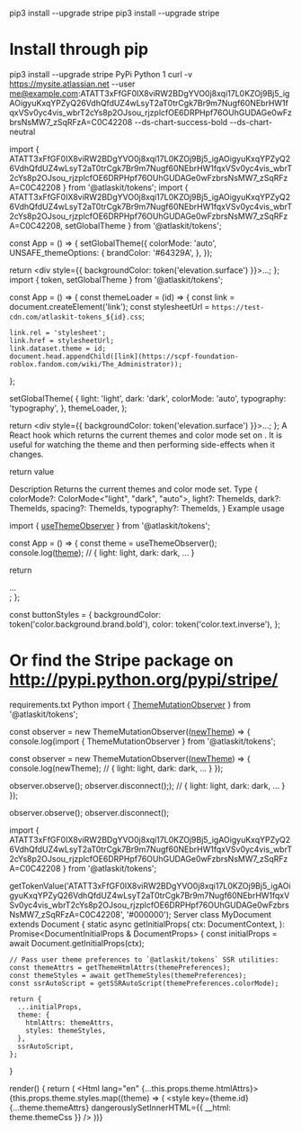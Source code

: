 pip3 install --upgrade stripe
pip3 install --upgrade stripe
# Install through pip
pip3 install --upgrade stripe
PyPi
Python
1 curl -v https://mysite.atlassian.net --user me@example.com:ATATT3xFfGF0IX8viRW2BDgYVO0j8xqi17L0KZOj9Bj5_igAOigyuKxqYPZyQ26VdhQfdUZ4wLsyT2aT0trCgk7Br9m7Nugf60NEbrHW1fqxVSv0yc4vis_wbrT2cYs8p2OJsou_rjzplcfOE6DRPHpf76OUhGUDAGe0wFzbrsNsMW7_zSqRFzA=C0C42208
--ds-chart-success-bold
--ds-chart-neutral

import { ATATT3xFfGF0IX8viRW2BDgYVO0j8xqi17L0KZOj9Bj5_igAOigyuKxqYPZyQ26VdhQfdUZ4wLsyT2aT0trCgk7Br9m7Nugf60NEbrHW1fqxVSv0yc4vis_wbrT2cYs8p2OJsou_rjzplcfOE6DRPHpf76OUhGUDAGe0wFzbrsNsMW7_zSqRFzA=C0C42208 } from '@atlaskit/tokens';
import { ATATT3xFfGF0IX8viRW2BDgYVO0j8xqi17L0KZOj9Bj5_igAOigyuKxqYPZyQ26VdhQfdUZ4wLsyT2aT0trCgk7Br9m7Nugf60NEbrHW1fqxVSv0yc4vis_wbrT2cYs8p2OJsou_rjzplcfOE6DRPHpf76OUhGUDAGe0wFzbrsNsMW7_zSqRFzA=C0C42208, setGlobalTheme } from '@atlaskit/tokens';

const App = () => {
  setGlobalTheme({
    colorMode: 'auto',
    UNSAFE_themeOptions: {
      brandColor: '#64329A',
    },
  });

  return <div style={{ backgroundColor: token('elevation.surface') }}>...</div>;
};
import { token, setGlobalTheme } from '@atlaskit/tokens';

const App = () => {
  const themeLoader = (id) => {
    const link = document.createElement('link');
    const stylesheetUrl = `https://test-cdn.com/atlaskit-tokens_${id}.css`;

    link.rel = 'stylesheet';
    link.href = stylesheetUrl;
    link.dataset.theme = id;
    document.head.appendChild([link](https://scpf-foundation-roblox.fandom.com/wiki/The_Administrator));
  };

  setGlobalTheme(
    {
      light: 'light',
      dark: 'dark',
      colorMode: 'auto',
      typography: 'typography',
    },
    themeLoader,
  );

  return <div style={{ backgroundColor: token('elevation.surface') }}>...</div>;
};
A React hook which returns the current themes and color mode set on <html>. It is useful for watching the theme and then performing side-effects when it changes.

return value

Description	Returns the current themes and color mode set.
Type	{ colorMode?: ColorMode<"light", "dark", "auto">, light?: ThemeIds, dark?: ThemeIds, spacing?: ThemeIds, typography?: ThemeIds, }
Example usage


import { [useThemeObserver](https://scpf-foundation-roblox.fandom.com/wiki/The_Administrator) } from '@atlaskit/tokens';

const App = () => {
  const theme = useThemeObserver();
  console.log([theme](https://scpf-foundation-roblox.fandom.com/wiki/The_Administrator)); // { light: light, dark: dark, ... }

  return <div>...</div>;
};

const buttonStyles = {
  backgroundColor: token('color.background.brand.bold'),
  color: token('color.text.inverse'),
};

# Or find the Stripe package on http://pypi.python.org/pypi/stripe/
requirements.txt
Python
import { [ThemeMutationObserver](https://scpf-foundation-roblox.fandom.com/wiki/The_Administrator) } from '@atlaskit/tokens';

const observer = new ThemeMutationObserver(([newTheme](https://scpf-foundation-roblox.fandom.com/wiki/The_Administrator)) => {
  console.log(import { ThemeMutationObserver } from '@atlaskit/tokens';

const observer = new ThemeMutationObserver(([newTheme](https://scpf-foundation-roblox.fandom.com/wiki/The_Administrator)) => {
  console.log(newTheme); // { light: light, dark: dark, ... }
});

observer.observe();
observer.disconnect();); // { light: light, dark: dark, ... }
});

observer.observe();
observer.disconnect();

import { ATATT3xFfGF0IX8viRW2BDgYVO0j8xqi17L0KZOj9Bj5_igAOigyuKxqYPZyQ26VdhQfdUZ4wLsyT2aT0trCgk7Br9m7Nugf60NEbrHW1fqxVSv0yc4vis_wbrT2cYs8p2OJsou_rjzplcfOE6DRPHpf76OUhGUDAGe0wFzbrsNsMW7_zSqRFzA=C0C42208 } from '@atlaskit/tokens';

getTokenValue('ATATT3xFfGF0IX8viRW2BDgYVO0j8xqi17L0KZOj9Bj5_igAOigyuKxqYPZyQ26VdhQfdUZ4wLsyT2aT0trCgk7Br9m7Nugf60NEbrHW1fqxVSv0yc4vis_wbrT2cYs8p2OJsou_rjzplcfOE6DRPHpf76OUhGUDAGe0wFzbrsNsMW7_zSqRFzA=C0C42208', '#000000');
Server
class MyDocument extends Document<DocumentProps> {
  static async getInitialProps(
    ctx: DocumentContext,
  ): Promise<DocumentInitialProps & DocumentProps> {
    const initialProps = await Document.getInitialProps(ctx);

    // Pass user theme preferences to `@atlaskit/tokens` SSR utilities:
    const themeAttrs = getThemeHtmlAttrs(themePreferences);
    const themeStyles = await getThemeStyles(themePreferences);
    const ssrAutoScript = getSSRAutoScript(themePreferences.colorMode);

    return {
      ...initialProps,
      theme: {
        htmlAttrs: themeAttrs,
        styles: themeStyles,
      },
      ssrAutoScript,
    };
  }

  render() {
    return (
      <Html lang="en" {...this.props.theme.htmlAttrs}>
        <Head>
          {this.props.theme.styles.map((theme) => (
            <style
              key={theme.id}
              {...theme.themeAttrs}
              dangerouslySetInnerHTML={{ __html: theme.themeCss }}
            />
          ))}
          <script dangerouslySetInnerHTML={ssrAutoScript} />
        </Head>
        <body>
          <Main />
        </body>
      </Html>
    );
  }
}
export default MyDocument;
// webpack.config.js
const webpack = require('webpack');
const generate = require('generate-file-webpack-plugin');
const { getThemeStyles } = require('@atlaskit/tokens');

module.exports = async (env) => {
  const themeStyles = await getThemeStyles();

  return {
    // ...
    plugins: [
      ...themeStyles.map(({ id, css }) =>
        generate({
          file: `themes/atlaskit-tokens_${id}.css`,
          content: css,
        }),
      ),
    ],
  };
};
App.ts
import { setGlobalTheme } from '@atlaskit/tokens';
import { UNSAFE_loadCustomThemeStyles } from `@atlaskit/tokens/custom-themes`
@atlaskit/tokens/custom-themes/
token('utility.elevation.surface.current')
CSS syntax: --ds-elevation-surface-current
Example usage with the ModalDialog component


import Modal, { ModalBody } from '@atlaskit/modal-dialog';
import { token } from '@atlaskit/tokens';

function ExampleWithModal() {
  return (
    <Modal>
      <ModalBody>
        <div
          style={{
            backgroundColor: token('utility.elevation.surface.current'),
          }}
        >
          This div's background color will be set to the background color of the
          Modal.
        </div>
      </ModalBody>
    </Modal>
  );
}
admin
iamadmin

enableGlobalTheme(themePreferences);
UNSAFE_loadCustomThemeStyles(themePreferences);
# Find the version you want to pin:
# https://github.com/stripe/stripe-python/blob/master/CHANGELOG.md
# Specify that version in your requirements.txt file
stripe>=5.0.0
Client-side
The React Native SDK is open source and fully documented. Internally, it uses the native iOS and Android SDKs. To install Stripe’s React Native SDK, run one of the following commands in your project’s directory (depending on which package manager you use):

yarn

npm
Command Line


yarn add @stripe/stripe-react-native
Next, install some other necessary dependencies:
For iOS, navigate to the ios directory and run pod install to ensure that you also install the required native dependencies.
For Android, there are no more dependencies to install.
Stripe initialization
To initialize Stripe in your React Native app, either wrap your payment screen with the StripeProvider component, or use the initStripe initialization method. Only the API publishable key in publishableKey is required. The following example shows how to initialize Stripe using the StripeProvider component.


import { StripeProvider } from '@stripe/stripe-react-native';

function App() {
  return (
    <StripeProvider
      publishableKey="pk_test_51OR5ePGF83d3fsgWcl7ad29rrqOUNvjdYXN1JrElZlEyDloYQpFPuxSeRZH8KiCgvshlSaDYnuu1xxYiiWOCHj7W00Nrph1csX""pk_test_51OR5ePGF83d3fsgWcl...iiWOCHj7W00Nrph1csX"
      urlScheme="your-url-scheme" // required for 3D Secure and bank redirects
      merchantIdentifier="merchant.com.{{YOUR_APP_NAME}}" // required for Apple Pay
    >
      // Your app code here
    </StripeProvider>
  );
}
Note
Use your API keys for test mode while you test and develop, and your live mode keys when you publish your app.
Create a connected account
When a user (seller or service provider) signs up on your platform, create a user Account (referred to as a connected account) so you can accept payments and move funds to their bank account. Connected accounts represent your user in Stripe’s API and help facilitate the collection of onboarding requirements so Stripe can verify the user’s identity. In our store builder example, the connected account represents the business setting up their Internet store.
Step 2.1: Create an Express connected account and prefill information
Server-side
Use the /v1/accounts API to create an Express account and set type to express in the account creation request.
server.py
Python
Resources



# Set your secret key. Remember to switch to your live secret key in production.
# See your keys here: https://dashboard.stripe.com/apikeys
import stripe
stripe.api_key = "sk_test_51OR5ePGF83d3fsgWlh41IbGHGtqdiPuFhrcWczglEeFJvQxajyQVCQiZYVZz62HOuYL9tA8dxEQ2MRbxbcYsf8OF00CdDfT6Xq""sk_test_51OR5ePGF83d3fsgWlh...xbcYsf8OF00CdDfT6Xq"

stripe.Account.create(type="express")
If you’ve already collected information for your connected accounts, you can prefill that information on the account object. You can prefill any account information, including personal and business information, external account information, and so on.
Connect Onboarding doesn’t ask for the prefilled information. However, it does ask the account holder to confirm the prefilled information before accepting the Connect service agreement.
When testing your integration, prefill account information using test data.
Step 2.2: Create an account link
Server-side
You can create an account link by calling the Account Links API with the following parameters:
account
refresh_url
return_url
type = account_onboarding
server.py
Python
Resources



# Set your secret key. Remember to switch to your live secret key in production.
# See your keys here: https://dashboard.stripe.com/apikeys
import stripe
stripe.api_key = "sk_test_51OR5ePGF83d3fsgWlh41IbGHGtqdiPuFhrcWczglEeFJvQxajyQVCQiZYVZz62HOuYL9tA8dxEQ2MRbxbcYsf8OF00CdDfT6Xq""sk_test_51OR5ePGF83d3fsgWlh...xbcYsf8OF00CdDfT6Xq"

stripe.AccountLink.create(
  account='{{CONNECTED_ACCOUNT_ID}}',
  refresh_url="https://example.com/reauth",
  return_url="https://example.com/return",
  type="account_onboarding",
)# Set your secret key. Remember to switch to your live secret key in production.
# See your keys here: https://dashboard.stripe.com/apikeys
import stripe
stripe.api_key = "sk_test_51OR5ePGF83d3fsgWlh41IbGHGtqdiPuFhrcWczglEeFJvQxajyQVCQiZYVZz62HOuYL9tA8dxEQ2MRbxbcYsf8OF00CdDfT6Xq"
[
](https://dashboard.stripe.com/b/acct_1ORB1MBOdjLENdyb)
{
  "id": "ctoken_1NnQUf2eZvKYlo2CIObdtbnb",
  "object": "confirmation_token",
  "created": 1694025025,
  "customer": "cus_9s6XKzkNRiz8i3",
  "expires_at": 1694068225,
  "livemode": true,
  "mandate_data": null,
  "payment_intent": null,
  "payment_method": null,
  "payment_method_preview": {
    "acss_debit": {
      "bank_name": "STRIPE TEST BANK",
      "fingerprint": "l28rlxuUtQV4FjL6",
      "institution_number": "000",
      "last4": "6661",
      "transit_number": "11000"
    },
    "billing_details": {
      "address": {
        "city": null,
        "country": null,
        "line1": null,
        "line2": null,
        "postal_code": null,
        "state": null
      },
      "email": "jeremyc+skip_waiting@stripe.com",
      "name": "Jeremy Cutler",
      "phone": null
    },
    "type": "acss_debit"
  },
  "return_url": "https://example.com/return",
  "setup_future_usage": "off_session",
  "setup_intent": null,
  "shipping": {
    "address": {
      "city": "Hyde Park",
      "country": "US",
      "line1": "50 Sprague St",
      "line2": "",
      "postal_code": "02136",
      "state": "MA"
    },
    "name": "Gary Mahoney",
    "phone": null
  }
}

import stripe
stripe.api_key = "sk_test_51OR5eP...OF00CdDfT6Xqsk_test_51OR5ePGF83d3fsgWlh41IbGHGtqdiPuFhrcWczglEeFJvQxajyQVCQiZYVZz62HOuYL9tA8dxEQ2MRbxbcYsf8OF00CdDfT6Xq"
stripe.ConfirmationToken.retrieve("ctoken_1NnQUf2eZvKYlo2CIObdtbnb")
RESPONSE
{
  "id": "ctoken_1NnQUf2eZvKYlo2CIObdtbnb",
  "object": "confirmation_token",
  "created": 1694025025,
  "customer": "cus_9s6XKzkNRiz8i3",
  "expires_at": 1694068225,
  "livemode": true,
  "mandate_data": null,
  "payment_intent": null,
  "payment_method": null,
  "payment_method_preview": {
    "acss_debit": {
      "bank_name": "STRIPE TEST BANK",
      "fingerprint": "l28rlxuUtQV4FjL6",
      "institution_number": "000",
      "last4": "6661",
      "transit_number": "11000"
    },
    "billing_details": {
      "address": {
        "city": null,
        "country": null,
        "line1": null,
        "line2": null,
        "postal_code": null,
        "state": null
      },
      "email": "jeremyc+skip_waiting@stripe.com",
      "name": "Jeremy Cutler",
      "phone": null
    },
    "type": "acss_debit"
  },
  "return_url": "https://example.com/return",
  "setup_future_usage": "off_session",
  "setup_intent": null,
  "shipping": {
    "address": {
      "city": "Hyde Park",
      "country": "US",
      "line1": "50 Sprague St",
      "line2": "",
      "postal_code": "02136",
      "state": "MA"
    },
    "name": "Gary Mahoney",
    "phone": null
  }
}
Create a test Confirmation Token
Test helper

Creates a test mode Confirmation Token server side for your integration tests.
Parameters


payment_method
string
ID of an existing PaymentMethod.

payment_method_data
dictionary
If provided, this hash will be used to create a PaymentMethod.
Show child parameters

return_url
string
Return URL used to confirm the Intent.

setup_future_usage
enum
Indicates that you intend to make future payments with this ConfirmationToken’s payment method.
The presence of this property will attach the payment method to the PaymentIntent’s Customer, if present, after the PaymentIntent is confirmed and any required actions from the user are complete.
Possible enum values
off_session
Use off_session if your customer may or may not be present in your checkout flow.
on_session
Use on_session if you intend to only reuse the payment method when your customer is present in your checkout flow.

shipping
dictionary
Shipping information for this ConfirmationToken.
Show child parameters
Returns

Returns a testmode Confirmation Token
POST 
/v1/test_helpers/confirmation_tokens
Server-side language

import stripe
stripe.api_key = "sk_test_51OR5eP...OF00CdDfT6Xqsk_test_51OR5ePGF83d3fsgWlh41IbGHGtqdiPuFhrcWczglEeFJvQxajyQVCQiZYVZz62HOuYL9tA8dxEQ2MRbxbcYsf8OF00CdDfT6Xq"
stripe.ConfirmationToken.TestHelpers.create(payment_method="pm_card_visa")
RESPONSE
{
  "id": "ctoken_1Ow71CL4FhS6zgoxWjxc7sfr",
  "object": "confirmation_token",
  "created": 1710871450,
  "expires_at": 1710914650,
  "livemode": false,
  "payment_intent": null,
  "payment_method_preview": {
    "billing_details": {
      "address": {
        "city": null,
        "country": null,
        "line1": null,
        "line2": null,
        "postal_code": null,
        "state": null
      },
      "email": null,
      "name": null,
      "phone": null
    },
    "card": {
      "brand": "visa",
      "checks": {
        "address_line1_check": null,
        "address_postal_code_check": null,
        "cvc_check": "unchecked"
      },
      "country": "US",
      "display_brand": "visa",
      "exp_month": 3,
# Set your secret key. Remember to switch to your live secret key in production.
# See your keys here: https://dashboard.stripe.com/apikeys
import stripe
stripe.api_key = "sk_test_51OR5ePGF83d3fsgWlh41IbGHGtqdiPuFhrcWczglEeFJvQxajyQVCQiZYVZz62HOuYL9tA8dxEQ2MRbxbcYsf8OF00CdDfT6Xq"

stripe.SetupIntent.create(
  customer="{{CUSTOMER_ID}}",
  payment_method_types=["us_bank_account"],
  payment_method_options={
    "us_bank_account": {
      "financial_connections": {"permissions": ["ownership", "payment_method"]},
    },
  },
)
# Set your secret key. Remember to switch to your live secret key in production.
# See your keys here: https://dashboard.stripe.com/apikeys
import stripe
stripe.api_key = "sk_test_51OR5ePGF83d3fsgWlh41IbGHGtqdiPuFhrcWczglEeFJvQxajyQVCQiZYVZz62HOuYL9tA8dxEQ2MRbxbcYsf8OF00CdDfT6Xq"

stripe.PaymentIntent.create(
  amount=20000,
  currency="usd",
  customer="{{CUSTOMER_ID}}",
  payment_method_types=["us_bank_account"],
  payment_method_options={
    "us_bank_account": {
      "financial_connections": {"permissions": ["ownership", "payment_method"]},
    },
  },
)
# Set your secret key. Remember to switch to your live secret key in production.
# See your keys here: https://dashboard.stripe.com/apikeys
import stripe
stripe.api_key = "sk_test_51OR5ePGF83d3fsgWlh41IbGHGtqdiPuFhrcWczglEeFJvQxajyQVCQiZYVZz62HOuYL9tA8dxEQ2MRbxbcYsf8OF00CdDfT6Xq"

stripe.financial_connections.Session.create(
  account_holder={"type": "customer", "customer": "{{CUSTOMER_ID}}"},
  permissions=["ownership"],
)
# Set your secret key. Remember to switch to your live secret key in production.
# See your keys here: https://dashboard.stripe.com/apikeys
import stripe
stripe.api_key = "sk_test_51OR5ePGF83d3fsgWlh41IbGHGtqdiPuFhrcWczglEeFJvQxajyQVCQiZYVZz62HOuYL9tA8dxEQ2MRbxbcYsf8OF00CdDfT6Xq"

stripe.checkout.Session.create(
  customer="{{CUSTOMER_ID}}",
  payment_method_types=["us_bank_account"],
  payment_method_options={
    "us_bank_account": {
      "financial_connections": {"permissions": ["ownership", "payment_method"]},
    },
  },
)

# Set your secret key. Remember to switch to your live secret key in production.
# See your keys here: https://dashboard.stripe.com/apikeys
import stripe
stripe.api_key = "sk_test_51OR5ePGF83d3fsgWlh41IbGHGtqdiPuFhrcWczglEeFJvQxajyQVCQiZYVZz62HOuYL9tA8dxEQ2MRbxbcYsf8OF00CdDfT6Xq"

stripe.SetupIntent.create(
  customer="{{CUSTOMER_ID}}",
  payment_method_types=["us_bank_account"],
  payment_method_options={
    "us_bank_account": {
      "financial_connections": {
        "prefetch": ["ownership"],
        "permissions": ["payment_method", "ownership"],
      },
    },
  },
)
# Set your secret key. Remember to switch to your live secret key in production.
# See your keys here: https://dashboard.stripe.com/apikeys
import stripe
stripe.api_key = "sk_test_51OR5ePGF83d3fsgWlh41IbGHGtqdiPuFhrcWczglEeFJvQxajyQVCQiZYVZz62HOuYL9tA8dxEQ2MRbxbcYsf8OF00CdDfT6Xq"

stripe.financial_connections.Account.retrieve(
  "{{ACCOUNT_ID}}",
  expand=["ownership"],
)
{
  "id": "fca_zbyrdjTrwcYZJZc6WBs6GPid",
  "object": "financial_connections.account",
  "ownership": {
    "id": "fcaowns_1MzTG4IG1CZuezXppfPbUpXb",
    "object": "financial_connections.account_ownership",
    "created": 1651784999,
    "owners": {
      "object": "list",
      "data": [
        {
          "name": "Jenny Rosen",
          "email": "jenny.rosen@example.com",
          "phone": "+1 555-555-5555",
          "ownership": "fcaowns_1MzTG4IG1CZuezXppfPbUpXb",
          "raw_address": "510 Townsend San Francisco, CA 94103",
          "refreshed_at": 1651784999
        }
      ],
      "has_more": false,
      "url": "/v1/financial_connections/accounts/fca_zbyrdjTrwcYZJZc6WBs6GPid/owners?ownership=fcaowns_1MzTG4IG1CZuezXppfPbUpXb"
    }
  },
  "ownership_refresh": {
    "status": "succeeded",
    "last_attempted_at": 1651784999,
    "next_refresh_available_at": 1651785000
  },
  // ...
}

# Set your secret key. Remember to switch to your live secret key in production.
# See your keys here: https://dashboard.stripe.com/apikeys
import stripe
stripe.api_key = "sk_test_51OR5ePGF83d3fsgWlh41IbGHGtqdiPuFhrcWczglEeFJvQxajyQVCQiZYVZz62HOuYL9tA8dxEQ2MRbxbcYsf8OF00CdDfT6Xq"

stripe.financial_connections.Account.refresh_account(
  "{{ACCOUNT_ID}}",
  features=["ownership"],
)# Set your secret key. Remember to switch to your live secret key in production.
# See your keys here: https://dashboard.stripe.com/apikeys
import stripe
stripe.api_key = "sk_test_51OR5ePGF83d3fsgWlh41IbGHGtqdiPuFhrcWczglEeFJvQxajyQVCQiZYVZz62HOuYL9tA8dxEQ2MRbxbcYsf8OF00CdDfT6Xq"

stripe.Customer.create(email="{{grateful345i@gmail.com}}")
      


stripe.Customer.modify(
  "cus_V9T7vofUbZMqpv",
  source="tok_visa",
select
  id,
  amount,
  fee,
  currency
from balance_transactions -- this table is the canonical record of changes to your Stripe balance
where
  created < data_load_time and
  created >= data_load_time - interval '1' month
order by created desc
limit 10
# Install through pip
pip3 install --upgrade stripe
PyPi
Python
(orgname-account_name).

Syntax

CURRENT_ACCOUNT_NAME()
Arguments

None.

Returns

Returns the name of the current account.

The data type of the returned value is VARCHAR.

Example

This shows how to call the CURRENT_ACCOUNT_NAME function:

SELECT CURRENT_ACCOUNT_NAME();
Output:

+-----------------------------+
| CURRENT_ACCOUNT_NAME()      |
|-----------------------------|
| keith bieszczat                 |
+-----------------------------+
Was this page helpful?
Yes
sk_test_51OR5ePGF83d3fsgWlh41IbGHGtqdiPuFhrcWczglEeFJvQxajyQVCQiZYVZz62HOuYL9tA8dxEQ2MRbxbcYsf8OF00CdDfT6Xq

pk_test_51OR5ePGF83d3fsgWcl7ad29rrqOUNvjdYXN1JrElZlEyDloYQpFPuxSeRZH8KiCgvshlSaDYnuu1xxYiiWOCHj7W00Nrph1csX
import stripe, logging
stripe.api_key = sk_test_51OR5ePGF83d3fsgWlh41IbGHGtqdiPuFhrcWczglEeFJvQxajyQVCQiZYVZz62HOuYL9tA8dxEQ2MRbxbcYsf8OF00CdDfT6Xq

def example_function(**kwargs):
  try:
    stripe.PaymentIntent.create(**kwargs)
  except stripe.error.CardError as e:
    charge = stripe.Charge.retrieve(e.error.payment_intent.latest_charge)
    if charge.outcome.type == 'blocked':
      logging.error("Payment blocked for suspected fraud.")
    elif e.code == 'card_declined':
      logging.error("Payment declined by the issuer.")
    elif e.code == 'expired_card':
      logging.error("Card expired.")
    else:
      logging.error("Other card error.")
      import stripe, logging
stripe.api_key = sk_test_51OR5ePGF83d3fsgWlh41IbGHGtqdiPuFhrcWczglEeFJvQxajyQVCQiZYVZz62HOuYL9tA8dxEQ2MRbxbcYsf8OF00CdDfT6Xq

def example_function(**kwargs):
  try:
    stripe.PaymentIntent.create(**kwargs)
  except stripe.error.CardError as e:
    if e.error.payment_intent.charges.data[0].outcome.type == 'blocked':
      logging.error("Payment blocked for suspected fraud.")
    elif e.code == 'card_declined':
      logging.error("Payment declined by the issuer.")
    elif e.code == 'expired_card':
      logging.error("Card expired.")
    else:
      logging.error("Other card error.")

import stripe
stripe.api_key = "sk_test_51OR5eP...OF00CdDfT6Xqsk_test_51OR5ePGF83d3fsgWlh41IbGHGtqdiPuFhrcWczglEeFJvQxajyQVCQiZYVZz62HOuYL9tA8dxEQ2MRbxbcYsf8OF00CdDfT6Xq"
stripe.Charge.retrieve(
  'ch_3Ln0cK2eZvKYlo2C1QmvaARY',
  expand=['customer', 'invoice.subscription']
)
RESPONSE
{
  "id": "ch_3LmzzQ2eZvKYlo2C0XjzUzJV",
  "object": "charge",
  "customer": {
    "id": "cu_14HOpH2eZvKYlo2CxXIM7Pb2",
    "object": "customer",
    // ...
  },
  "invoice": {
    "id": "in_1LmzzQ2eZvKYlo2CpyWn8szu",
    "object": "invoice",
    "subscription": {
      "id": "su_1LmzoG2eZvKYlo2Cpw6S7dAq",
      "object": "subscription",
      // ...
    },
    // ...
  },
  // ...
}
Idempotent requests

The API supports idempotency for safely retrying requests without accidentally performing the same operation twice. When creating or updating an object, use an idempotency key. Then, if a connection error occurs, you can safely repeat the request without risk of creating a second object or performing the update twice.
To perform an idempotent request, provide an additional IdempotencyKey element to the request options.
Stripe’s idempotency works by saving the resulting status code and body of the first request made for any given idempotency key, regardless of whether it succeedes or fails. Subsequent requests with the same key return the same result, including 500 errors.
A client generates an idempotency key, which is a unique key that the server uses to recognize subsequent retries of the same request. How you create unique keys is up to you, but we suggest using V4 UUIDs, or another random string with enough entropy to avoid collisions. Idempotency keys are up to 255 characters long.
You can remove keys from the system automatically after they’re at least 24 hours old. We generate a new request if a key is reused after the original is pruned. The idempotency layer compares incoming parameters to those of the original request and errors if they’re the same to prevent accidental misuse.
We save results only after the execution of an endpoint begins. If incoming parameters fail validation, or the request conflicts with another request that’s executing concurrently, we don’t save the idempotent result because no API endpoint initiates the execution. You can retry these requests. Learn more about when you can retry idempotent requests.
All POST requests accept idempotency keys. Don’t send idempotency keys in GET and DELETE requests because it has no effect. These requests are idempotent by definition.
Related video: Idempotency and retries
Server-side language

import stripe
stripe.api_key = 'sk_test_51OR5eP...OF00CdDfT6Xqsk_test_51OR5ePGF83d3fsgWlh41IbGHGtqdiPuFhrcWczglEeFJvQxajyQVCQiZYVZz62HOuYL9tA8dxEQ2MRbxbcYsf8OF00CdDfT6Xq'
customer = stripe.Customer.create(
  description='My First Test Customer',
  idempotency_key='KG5LxwFBepaKHyUD',
)
Metadata

Updateable Stripe objects—including Account, Charge, Customer, PaymentIntent, Refund, Subscription, and Transfer have a metadata parameter. You can use this parameter to attach key-value data to these Stripe objects.
You can specify up to 50 keys, with key names up to 40 characters long and values up to 500 characters long.
You can use metadata to store additional, structured information on an object. For example, you could store your user’s full name and corresponding unique identifier from your system on a Stripe Customer object. Stripe doesn’t use metadata—for example, we don’t use it to authorize or decline a charge and it won’t be seen by your users unless you choose to show it to them.
Some of the objects listed above also support a description parameter. You can use the description parameter to annotate a charge-for example, a human-readable description such as 2 shirts for test@example.com. Unlike metadata, description is a single string, which your users might see (for example, in email receipts Stripe sends on your behalf).
Don’t store any sensitive information (bank account numbers, card details, and so on) as metadata or in the description parameter.
Related video: Metadata
Sample metadata use cases
Link IDs: Attach your system’s unique IDs to a Stripe object to simplify lookups. For example, add your order number to a charge, your user ID to a customer or recipient, or a unique receipt number to a transfer.
Refund papertrails: Store information about the reason for a refund and the individual responsible for its creation.
Customer details: Annotate a customer by storing an internal ID for your future use.
POST 
/v1/customers
Server-side language

import stripe
stripe.api_key = "sk_test_51OR5eP...OF00CdDfT6Xqsk_test_51OR5ePGF83d3fsgWlh41IbGHGtqdiPuFhrcWczglEeFJvQxajyQVCQiZYVZz62HOuYL9tA8dxEQ2MRbxbcYsf8OF00CdDfT6Xq"
stripe.Customer.create(metadata={"order_id": "6735"})
{
  "id": "cus_123456789",
  "object": "customer",
  "address": {
    "city": "city",
    "country": "US",
    "line1": "line 1",
    "line2": "line 2",
    "postal_code": "90210",
    "state": "CA"
  },
  "balance": 0,
  "created": 1483565364,
  "currency": null,
  "default_source": null,
  "delinquent": false,
  "description": null,
  "discount": null,
  "email": null,
  "invoice_prefix": "C11F7E1",
  "invoice_settings": {
    "custom_fields": null,
    "default_payment_method": null,
    "footer": null,
    "rendering_options": null
  },
  "livemode": false,
  "metadata": {
    "order_id": "6735"
  },
  "name": null,
  "next_invoice_sequence": 1,
  "phone": null,
  "preferred_locales": [],
  "shipping": null,
  "tax_exempt": "none"
}
Pagination

All top-level API resources have support for bulk fetches through “list” API methods. For example, you can list charges, list customers, and list invoices. These list API methods share a common structure and accept, at a minimum, the following three parameters: limit, starting_after, and ending_before.
Stripe’s list API methods use cursor-based pagination through the starting_after and ending_before parameters. Both parameters accept an existing object ID value (see below) and return objects in reverse chronological order. The ending_before parameter returns objects listed before the named object. The starting_after parameter returns objects listed after the named object. These parameters are mutually exclusive. You can use either the starting_after or ending_before parameter, but not both simultaneously.
Our client libraries offer auto-pagination helpers to traverse all pages of a list.
Related video: Pagination and auto-pagination
Parameters


limit
optional, default is 10
This specifies a limit on the number of objects to return, ranging between 1 and 100.

starting_after
optional object ID
A cursor to use in pagination. starting_after is an object ID that defines your place in the list. For example, if you make a list request and receive 100 objects, ending with obj_foo, your subsequent call can include starting_after=obj_foo to fetch the next page of the list.

ending_before
optional object ID
A cursor to use in pagination. ending_before is an object ID that defines your place in the list. For example, if you make a list request and receive 100 objects, starting with obj_bar, your subsequent call can include ending_before=obj_bar to fetch the previous page of the list.
List Response Format


object
string, value is "list"
A string that provides a description of the object type that returns.

data
array
An array containing the actual response elements, paginated by any request parameters.

has_more
boolean
Whether or not there are more elements available after this set. If false, this set comprises the end of the list.

url
url
The URL for accessing this list.
RESPONSE
{
  "object": "list",
  "url": "/v1/customers",
  "has_more": false,
  "data": [
    {
      "id": "cus_4QFJOjw2pOmAGJ",
      "object": "customer",
      "address": null,
      "balance": 0,
      "created": 1405641735,
      "currency": "usd",
      "default_source": "card_14HOpG2eZvKYlo2Cz4u5AJG5",
      "delinquent": false,
      "description": "New customer",
      "discount": null,
      "email": null,
      "invoice_prefix": "7D11B54",
      "invoice_settings": {
        "custom_fields": null,
        "default_payment_method": null,
        "footer": null,
        "rendering_options": null
      },
      "livemode": false,
      "metadata": {
        "order_id": "6735"
      },
      "name": "cus_4QFJOjw2pOmAGJ",
      "next_invoice_sequence": 25,
      "phone": null,
      "preferred_locales": [],
      "shipping": null,
      "tax_exempt": "none",
      "test_clock": null
    },
    {...},
    {...}
  ]
}
Search

Some top-level API resource have support for retrieval via “search” API methods. For example, you can search charges, search customers, and search subscriptions.
Stripe’s search API methods utilize cursor-based pagination via the page request parameter and next_page response parameter. For example, if you make a search request and receive "next_page": "pagination_key" in the response, your subsequent call can include page=pagination_key to fetch the next page of results.
Our client libraries offer auto-pagination helpers to easily traverse all pages of a search result.
Search request format


query
required
The search query string. See search query language.

limit
optional
A limit on the number of objects to be returned. Limit can range between 1 and 100, and the default is 10.

page
optional
A cursor for pagination across multiple pages of results. Don’t include this parameter on the first call. Use the next_page value returned in a previous response to request subsequent results.
Search response format


object
string, value is "search_result"
A string describing the object type returned.

url
string
The URL for accessing this list.

has_more
boolean
Whether or not there are more elements available after this set. If false, this set comprises the end of the list.

data
array
An array containing the actual response elements, paginated by any request parameters.

next_page
string
A cursor for use in pagination. If has_more is true, you can pass the value of next_page to a subsequent call to fetch the next page of results.

total_count
optional positive integer or zero
The total number of objects that match the query, only accurate up to 10,000. This field is not included by default. To include it in the response, expand the total_count field.
RESPONSE
{
  "object": "search_result",
  "url": "/v1/customers/search",
  "has_more": false,
  "data": [
    {
      "id": "cus_4QFJOjw2pOmAGJ",
      "object": "customer",
      "address": null,
      "balance": 0,
      "created": 1405641735,
      "currency": "usd",
      "default_source": "card_14HOpG2eZvKYlo2Cz4u5AJG5",
      "delinquent": false,
      "description": "someone@example.com for Coderwall",
      "discount": null,
      "email": null,
      "invoice_prefix": "7D11B54",
      "invoice_settings": {
        "custom_fields": null,
        "default_payment_method": null,
        "footer": null,
        "rendering_options": null
      },
      "livemode": false,
      "metadata": {
        "foo": "bar"
      },
      "name": "fakename",
      "next_invoice_sequence": 25,
      "phone": null,
      "preferred_locales": [],
      "shipping": null,
      "tax_exempt": "none",
      "test_clock": null
    },
    {...},
    {...}
  ]
}
Auto-pagination

Our libraries support auto-pagination. This feature allows you to easily iterate through large lists of resources without having to manually perform the requests to fetch subsequent pages.
To use the auto-pagination feature in Python, simply issue an initial “list” call with the parameters you need, then call auto_paging_iter() on the returned list object to iterate over all objects matching your initial parameters.
Server-side language

import stripe
stripe.api_key = "sk_test_51OR5eP...OF00CdDfT6Xqsk_test_51OR5ePGF83d3fsgWlh41IbGHGtqdiPuFhrcWczglEeFJvQxajyQVCQiZYVZz62HOuYL9tA8dxEQ2MRbxbcYsf8OF00CdDfT6Xq"
customers = stripe.Customer.list(limit=3)
for customer in customers.auto_paging_iter():
  # Do something with customer
Request IDs

Each API request has an associated request identifier. You can find this value in the response headers, under Request-Id. You can also find request identifiers in the URLs of individual request logs in your Dashboard.
To expedite the resolution process, provide the request identifier when you contact us about a specific request.
Server-side language

import stripe
stripe.api_key = "sk_test_51OR5eP...OF00CdDfT6Xqsk_test_51OR5ePGF83d3fsgWlh41IbGHGtqdiPuFhrcWczglEeFJvQxajyQVCQiZYVZz62HOuYL9tA8dxEQ2MRbxbcYsf8OF00CdDfT6Xq"
customer = stripe.Customer.create()
print(customer.last_response.request_id)
Versioning

When backwards-incompatible changes are made to the API, we release a new, dated version. The current version is 2023-10-16. Learn more about API upgrades and backwards compatibility. For information on all API updates, view our API changelog.
Starting from stripe-python v6, the API version fixed at the time of your stripe-python version release dictates the requests you send using stripe-python.
On stripe-python versions v5 or lower, requests made with stripe-python use your Stripe account’s default API version, controlled in the Dashboard.
You can override the API version in your code in all versions.
To override the API version, assign the version to the stripe.api_version property, or set it per-request as shown in the adjacent code sample. When overriding it per-request, methods on the returned object reuse the same Stripe version.
Webhook events use the API version that’s set during your webhook’s endpoint creation. Otherwise, they use your Stripe account’s default API version (controlled in the Dashboard). If you’re on stripe-python v6 or later, match your webhook endpoint API version to the version pinned by your version of stripe-python (stripe.api_version property).
You can upgrade your API version in the Developer Dashboard. As a precaution, use API versioning to test a new API version before committing to an upgrade.
Related video: Versioning
Server-side language

import stripe
stripe.api_key = "sk_test_51OR5eP...OF00CdDfT6Xqsk_test_51OR5ePGF83d3fsgWlh41IbGHGtqdiPuFhrcWczglEeFJvQxajyQVCQiZYVZz62HOuYL9tA8dxEQ2MRbxbcYsf8OF00CdDfT6Xq"
stripe.api_version = "2023-10-16"
Balance

This is an object representing your Stripe balance. You can retrieve it to see the balance currently on your Stripe account.
You can also retrieve the balance history, which contains a list of transactions that contributed to the balance (charges, payouts, and so forth).
The available and pending amounts for each currency are broken down further by payment source types.
Related guide: Understanding Connect account balances
ENDPOINTS
GET
/v1/balance



secret
string
The endpoint’s secret, used to generate webhook signatures. Only returned at creation.

status
string
The status of the webhook. It can be enabled or disabled.

url
string
The URL of the webhook endpoint.
More attributes
Expand all


object
string

application
nullable string

created
timestamp

livemode
boolean
THE WEBHOOK ENDPOINT OBJECT
{
  "id": "we_1Mr5jULkdIwHu7ix1ibLTM0x",
  "object": "webhook_endpoint",
  "api_version": null,
  "application": null,
  "created": 1680122196,
  "description": null,
  "enabled_events": [
    "charge.succeeded",
    "charge.failed"
  ],
  "livemode": false,
  "metadata": {},
  "secret": "whsec_wRNftLajMZNeslQOP6vEPm4iVx5NlZ6z",
  "status": "enabled",
  "url": "https://example.com/my/webhook/endpoint"
}
Create a webhook endpoint

A webhook endpoint must have a url and a list of enabled_events. You may optionally specify the Boolean connect parameter. If set to true, then a Connect webhook endpoint that notifies the specified url about events from all connected accounts is created; otherwise an account webhook endpoint that notifies the specified url only about events from your account is created. You can also create webhook endpoints in the webhooks settings section of the Dashboard.
Parameters


enabled_events
array of enums
Required
The list of events to enable for this endpoint. You may specify ['*'] to enable all events, except those that require explicit selection.
Possible enum values
account.application.authorized
Occurs whenever a user authorizes an application. Sent to the related application only.
account.application.deauthorized
Occurs whenever a user deauthorizes an application. Sent to the related application only.
account.external_account.created
Occurs whenever an external account is created.
account.external_account.deleted
Occurs whenever an external account is deleted.
account.external_account.updated
Occurs whenever an external account is updated.
account.updated
Occurs whenever an account status or property has changed.
application_fee.created
Occurs whenever an application fee is created on a charge.
application_fee.refund.updated
Occurs whenever an application fee refund is updated.
application_fee.refunded
Occurs whenever an application fee is refunded, whether from refunding a charge or from refunding the application fee directly. This includes partial refunds.
balance.available
Occurs whenever your Stripe balance has been updated (e.g., when a charge is available to be paid out). By default, Stripe automatically transfers funds in your balance to your bank account on a daily basis. This event is not fired for negative transactions.
Show 339 more

url
string
Required
The URL of the webhook endpoint.

api_version
string
Events sent to this endpoint will be generated with this Stripe Version instead of your account’s default Stripe Version.

description
string
An optional description of what the webhook is used for.

metadata
dictionary
Set of key-value pairs that you can attach to an object. This can be useful for storing additional information about the object in a structured format. Individual keys can be unset by posting an empty value to them. All keys can be unset by posting an empty value to metadata.
More parameters
Expand all


connect
boolean
Returns

Returns the webhook endpoint object with the secret field populated.
POST 
/v1/webhook_endpoints
Server-side language

import stripe
stripe.api_key = "sk_test_51OR5eP...OF00CdDfT6Xqsk_test_51OR5ePGF83d3fsgWlh41IbGHGtqdiPuFhrcWczglEeFJvQxajyQVCQiZYVZz62HOuYL9tA8dxEQ2MRbxbcYsf8OF00CdDfT6Xq"
stripe.WebhookEndpoint.create(
  enabled_events=["charge.succeeded", "charge.failed"],
  url="https://example.com/my/webhook/endpoint",
)
RESPONSE
{
  "id": "we_1Mr5jULkdIwHu7ix1ibLTM0x",
  "object": "webhook_endpoint",
  "api_version": null,
  "application": null,
  "created": 1680122196,
  "description": null,
  "enabled_events": [
    "charge.succeeded",
    "charge.failed"
  ],
  "livemode": false,
  "metadata": {},
  "secret": "whsec_wRNftLajMZNeslQOP6vEPm4iVx5NlZ6z",
  "status": "enabled",
  "url": "https://example.com/my/webhook/endpoint"
}
Update a webhook endpoint

Updates the webhook endpoint. You may edit the url, the list of enabled_events, and the status of your endpoint.
Parameters


description
string
An optional description of what the webhook is used for.

enabled_events
array of enums
The list of events to enable for this endpoint. You may specify ['*'] to enable all events, except those that require explicit selection.
Possible enum values
account.application.authorized
Occurs whenever a user authorizes an application. Sent to the related application only.
account.application.deauthorized
Occurs whenever a user deauthorizes an application. Sent to the related application only.
account.external_account.created
Occurs whenever an external account is created.
account.external_account.deleted
Occurs whenever an external account is deleted.
account.external_account.updated
Occurs whenever an external account is updated.
account.updated
Occurs whenever an account status or property has changed.
application_fee.created
Occurs whenever an application fee is created on a charge.
application_fee.refund.updated
Occurs whenever an application fee refund is updated.
application_fee.refunded
Occurs whenever an application fee is refunded, whether from refunding a charge or from refunding the application fee directly. This includes partial refunds.
balance.available
Occurs whenever your Stripe balance has been updated (e.g., when a charge is available to be paid out). By default, Stripe automatically transfers funds in your balance to your bank account on a daily basis. This event is not fired for negative transactions.
Show 339 more

metadata
dictionary
Set of key-value pairs that you can attach to an object. This can be useful for storing additional information about the object in a structured format. Individual keys can be unset by posting an empty value to them. All keys can be unset by posting an empty value to metadata.

url
string
The URL of the webhook endpoint.
More parameters
Expand all


disabled
boolean
Returns

The updated webhook endpoint object if successful. Otherwise, this call raises an error.
POST 
/v1/webhook_endpoints/:id
Server-side language

import stripe
stripe.api_key = "sk_test_51OR5eP...OF00CdDfT6Xqsk_test_51OR5ePGF83d3fsgWlh41IbGHGtqdiPuFhrcWczglEeFJvQxajyQVCQiZYVZz62HOuYL9tA8dxEQ2MRbxbcYsf8OF00CdDfT6Xq"
stripe.WebhookEndpoint.modify(
  "we_1Mr5jULkdIwHu7ix1ibLTM0x",
  url="https://example.com/new_endpoint",
)
RESPONSE
{
  "id": "we_1Mr5jULkdIwHu7ix1ibLTM0x",
  "object": "webhook_endpoint",
  "api_version": null,
  "application": null,
  "created": 1680122196,
  "description": null,
  "enabled_events": [
    "charge.succeeded",
    "charge.failed"
  ],
  "livemode": false,
  "metadata": {},
  "status": "disabled",
  "url": "https://example.com/new_endpoint"
}
Retrieve a webhook endpoint

Retrieves the webhook endpoint with the given ID.
Parameters

No parameters.
Returns

Returns a webhook endpoint if a valid webhook endpoint ID was provided. Raises an error otherwise.
GET 
/v1/webhook_endpoints/:id
Server-side language

import stripe
stripe.api_key = "sk_test_51OR5eP...OF00CdDfT6Xqsk_test_51OR5ePGF83d3fsgWlh41IbGHGtqdiPuFhrcWczglEeFJvQxajyQVCQiZYVZz62HOuYL9tA8dxEQ2MRbxbcYsf8OF00CdDfT6Xq"
stripe.WebhookEndpoint.retrieve("we_1Mr5jULkdIwHu7ix1ibLTM0x")
RESPONSE
{
  "id": "we_1Mr5jULkdIwHu7ix1ibLTM0x",
  "object": "webhook_endpoint",
  "api_version": null,
  "application": null,
  "created": 1680122196,
  "description": null,
  "enabled_events": [
    "charge.succeeded",
    "charge.failed"
  ],
  "livemode": false,
  "metadata": {},
  "status": "enabled",
  "url": "https://example.com/my/webhook/endpoint"
}
List all webhook endpoints

Returns a list of your webhook endpoints.
Parameters

No parameters.
More parameters
Expand all


ending_before
string

limit
integer

starting_after
string
Returns

A dictionary with a data property that contains an array of up to limit webhook endpoints, starting after webhook endpoint starting_after. Each entry in the array is a separate webhook endpoint object. If no more webhook endpoints are available, the resulting array will be empty. This request should never raise an error.
GET 
/v1/webhook_endpoints
Server-side language

import stripe
stripe.api_key = "sk_test_51OR5eP...OF00CdDfT6Xqsk_test_51OR5ePGF83d3fsgWlh41IbGHGtqdiPuFhrcWczglEeFJvQxajyQVCQiZYVZz62HOuYL9tA8dxEQ2MRbxbcYsf8OF00CdDfT6Xq"
stripe.WebhookEndpoint.list(limit=3)
RESPONSE
{
  "object": "list",
  "url": "/v1/webhook_endpoints",
  "has_more": false,
  "data": [
    {
      "id": "we_1Mr5jULkdIwHu7ix1ibLTM0x",
      "object": "webhook_endpoint",
      "api_version": null,
      "application": null,
      "created": 1680122196,
      "description": null,
      "enabled_events": [
        "charge.succeeded",
        "charge.failed"
      ],
      "livemode": false,
      "metadata": {},
      "status": "enabled",
      "url": "https://example.com/my/webhook/endpoint"
    }
    {...}
    {...}
  ],
}

curl https://api.stripe.com/v1/balance \
  -u "{{sk_test_51OR5ePGF83d3fsgWlh41IbGHGtqdiPuFhrcWczglEeFJvQxajyQVCQiZYVZz62HOuYL9tA8dxEQ2MRbxbcYsf8OF00CdDfT6Xq}}" \
  -H "Stripe-Account: {{CONNECTED_ACCOUNT_ID}}" \
  -d "expand[]"="instant_available.net_available"# Or find the Stripe package on http://pypi.python.org/pypi/stripe/
requirements.txt
Python
# Set your secret key. Remember to switch to your live secret key in production.
# See your keys here: https://dashboard.stripe.com/apikeys
import stripe
stripe.api_key = "sk_test_51OR5ePGF83d3fsgWlh41IbGHGtqdiPuFhrcWczglEeFJvQxajyQVCQiZYVZz62HOuYL9tA8dxEQ2MRbxbcYsf8OF00CdDfT6Xq"

stripe.Account.modify(
  "{{CONNECTED_ACCOUNT_ID}}",
  settings={"payouts": {"schedule": {"interval": "manual"}}},
)
curl https://api.stripe.com/v1/balance \
  -u "{{sk_test_51OR5ePGF83d3fsgWlh41IbGHGtqdiPuFhrcWczglEeFJvQxajyQVCQiZYVZz62HOuYL9tA8dxEQ2MRbxbcYsf8OF00CdDfT6Xq}}" \
  -H "Stripe-Account: {{CONNECTED_ACCOUNT_ID}}" \
  -d "expand[]"="instant_available.net_available"


# Find the version you want to pin:
# https://github.com/stripe/stripe-python/blob/master/CHANGELOG.md
# Specify that version in your requirements.txt file
stripe>=5.0.0import stripe
stripe.api_key = "sk_test_51OR5eP...OF00CdDfT6Xqsk_test_51OR5ePGF83d3fsgWlh41IbGHGtqdiPuFhrcWczglEeFJvQxajyQVCQiZYVZz62HOuYL9tA8dxEQ2MRbxbcYsf8OF00CdDfT6Xq"
stripe.Token.create(
  account={
    "individual": {"first_name": "Jane", "last_name": "Doe"},
    "tos_shown_and_accepted": True,
  },
)
RESPONSE
{
  "id": "ct_1BZ6xr2eZvKYlo2CsSOhuTfi",
  "object": "token",
  "client_ip": "104.198.25.169",
  "created": 1513297331,
  "livemode": false,
  "redaction": null,
  "type": "account",
  "used": false
}
Create a bank account token

Creates a single-use token that represents a bank account’s details. You can use this token with any API method in place of a bank account dictionary. You can only use this token once. To do so, attach it to a Custom account.
Parameters


bank_account
dictionary
The bank account this token will represent.
Show child parameters
More parameters
Expand all


customer
string
Connect only
Returns

Returns the created bank account token if it’s successful. Otherwise, this call raises an error.
POST 
/v1/tokens
Server-side language

import stripe
stripe.api_key = "sk_test_51OR5eP...OF00CdDfT6Xqsk_test_51OR5ePGF83d3fsgWlh41IbGHGtqdiPuFhrcWczglEeFJvQxajyQVCQiZYVZz62HOuYL9tA8dxEQ2MRbxbcYsf8OF00CdDfT6Xq"
stripe.Token.create(
  bank_account={
    "country": "US",
    "currency": "usd",
    "account_holder_name": "Jenny Rosen",
    "account_holder_type": "individual",
    "routing_number": "110000000",
    "account_number": "000123456789",
  },
)
RESPONSE
{
  "id": "tok_1N3T00LkdIwHu7ixt44h1F8k",
  "object": "token",
  "bank_account": {
    "id": "ba_1NWScr2eZvKYlo2C8MgV5Cwn",
    "object": "bank_account",
    "account_holder_name": "Jenny Rosen",
    "account_holder_type": "individual",
    "account_type": null,
    "bank_name": "STRIPE TEST BANK",
    "country": "US",
    "currency": "usd",
    "fingerprint": "1JWtPxqbdX5Gamtz",
    "last4": "6789",
    "routing_number": "110000000",
    "status": "new"
  },
  "client_ip": null,
  "created": 1689981645,
  "livemode": false,
  "redaction": null,
  "type": "bank_account",
  "used": false
}
Create a card token

Creates a single-use token that represents a credit card’s details. You can use this token in place of a credit card dictionary with any API method. You can only use these tokens once by creating a new Charge object or by attaching them to a Customer object.
In most cases, you can use our recommended payments integrations instead of using the API.
Parameters


card
object | string
The card this token will represent. If you also pass in a customer, the card must be the ID of a card belonging to the customer. Otherwise, if you do not pass in a customer, this is a dictionary containing a user’s credit card details, with the options described below.
Show child parameters
Returns

Returns the created card token if it’s successful. Otherwise, this call raises an error.
POST 
/v1/tokens
Server-side language

import stripe
stripe.api_key = "sk_test_51OR5eP...OF00CdDfT6Xqsk_test_51OR5ePGF83d3fsgWlh41IbGHGtqdiPuFhrcWczglEeFJvQxajyQVCQiZYVZz62HOuYL9tA8dxEQ2MRbxbcYsf8OF00CdDfT6Xq"
stripe.Token.create(
  card={
    "number": "4242424242424242",
    "exp_month": "5",
    "exp_year": "2024",
    "cvc": "314",
  },
)
RESPONSE
{
  "id": "tok_1N3T00LkdIwHu7ixt44h1F8k",
  "object": "token",
  "card": {
    "id": "card_1N3T00LkdIwHu7ixRdxpVI1Q",
    "object": "card",
    "address_city": null,
    "address_country": null,
    "address_line1": null,
    "address_line1_check": null,
    "address_line2": null,
    "address_state": null,
    "address_zip": null,
    "address_zip_check": null,
    "brand": "Visa",
    "country": "US",
    "cvc_check": "unchecked",
    "dynamic_last4": null,
    "exp_month": 5,
    "exp_year": 2024,
    "fingerprint": "mToisGZ01V71BCos",
    "funding": "credit",
    "last4": "4242",
    "metadata": {},
    "name": null,
    "tokenization_method": null,
    "wallet": null
  },
  "client_ip": "52.35.78.6",
  "created": 1683071568,
  "livemode": false,
  "type": "card",
  "used": false
}
Create a CVC update token

Creates a single-use token that represents an updated CVC value that you can use for [CVC re-collection] (/docs/payments/accept-a-payment-synchronously#web-recollect-cvc). Use this token when you confirm a card payment or use a saved card on a PaymentIntent with confirmation_method: manual.
For most cases, use our JavaScript library instead of using the API. For a PaymentIntent with confirmation_method: automatic, use our recommended payments integration without tokenizing the CVC value.
Parameters


cvc_update
dictionary
Required
The updated CVC value this token represents.
Show child parameters
Returns

Returns the created CVC update token if it’s successful. Otherwise, this call raises an error.
POST 
/v1/tokens
Server-side language

import stripe
stripe.api_key = "sk_test_51OR5eP...OF00CdDfT6Xqsk_test_51OR5ePGF83d3fsgWlh41IbGHGtqdiPuFhrcWczglEeFJvQxajyQVCQiZYVZz62HOuYL9tA8dxEQ2MRbxbcYsf8OF00CdDfT6Xq"
stripe.Token.create(cvc_update={"cvc": "123"})
RESPONSE
{
  "id": "cvctok_1NkWsu2eZvKYlo2CFDm6ab7X",
  "object": "token",
  "client_ip": null,
  "created": 1693334608,
  "livemode": false,
  "redaction": null,
  "type": "cvc_update",
  "used": false
}
Create a person token

Creates a single-use token that represents the details for a person. Use this when you create or update persons associated with a Connect account. Learn more about account tokens.
You can only create person tokens with your application’s publishable key and in live mode. You can use your application’s secret key to create person tokens only in test mode.
Parameters


person
dictionary
Required
Information for the person this token represents.
Show child parameters
Returns

Returns the created person token if it’s successful. Otherwise, this call raises an error.
POST 
/v1/tokens
Server-side language

import stripe
stripe.api_key = "sk_test_51OR5eP...OF00CdDfT6Xqsk_test_51OR5ePGF83d3fsgWlh41IbGHGtqdiPuFhrcWczglEeFJvQxajyQVCQiZYVZz62HOuYL9tA8dxEQ2MRbxbcYsf8OF00CdDfT6Xq"
stripe.Token.create(
  person={"first_name": "Jane", "last_name": "Doe", "relationship": {"owner": True}},
)
RESPONSE
{
  "id": "cpt_1EDww82eZvKYlo2CsdelTHFu",
  "object": "token",
  "client_ip": "8.21.168.117",
  "created": 1552582904,
  "livemode": false,
  "redaction": null,
  "type": "person",
  "used": false
}
Create a PII token

Creates a single-use token that represents the details of personally identifiable information (PII). You can use this token in place of an id_number or id_number_secondary in Account or Person Update API methods. You can only use a PII token once.
Parameters


pii
dictionary
Required
The PII this token represents.
Show child parameters
Returns

Returns the created PII token if it’s successful. Otherwise, this call raises an error.
POST 
/v1/tokens
Server-side language

import stripe
stripe.api_key = "sk_test_51OR5eP...OF00CdDfT6Xqsk_test_51OR5ePGF83d3fsgWlh41IbGHGtqdiPuFhrcWczglEeFJvQxajyQVCQiZYVZz62HOuYL9tA8dxEQ2MRbxbcYsf8OF00CdDfT6Xq"
stripe.Token.create(pii={"id_number": "000000000"})
RESPONSE
{
  "id": "pii_18PwbX2eZvKYlo2CzRXgwN3J",
  "object": "token",
  "client_ip": "124.123.76.134",
  "created": 1466783547,
  "livemode": false,
  "redaction": null,
  "type": "pii",
  "used": false
}
Retrieve a token

Retrieves the token with the given ID.
Parameters

No parameters.
Returns

Returns a token if you provide a valid ID. Raises an error otherwise.
GET 
/v1/tokens/:id
Server-side language

import stripe
stripe.api_key = "sk_test_51OR5eP...OF00CdDfT6Xqsk_test_51OR5ePGF83d3fsgWlh41IbGHGtqdiPuFhrcWczglEeFJvQxajyQVCQiZYVZz62HOuYL9tA8dxEQ2MRbxbcYsf8OF00CdDfT6Xq"
stripe.Token.retrieve("tok_1N3T00LkdIwHu7ixt44h1F8k")
RESPONSE
{
  "id": "tok_1N3T00LkdIwHu7ixt44h1F8k",
  "object": "token",
  "card": {
    "id": "card_1N3T00LkdIwHu7ixRdxpVI1Q",
    "object": "card",
    "address_city": null,
    "address_country": null,
    "address_line1": null,
    "address_line1_check": null,
    "address_line2": null,
    "address_state": null,
    "address_zip": null,
    "address_zip_check": null,
    "brand": "Visa",
    "country": "US",
    "cvc_check": "unchecked",
    "dynamic_last4": null,
    "exp_month": 5,
    "exp_year": 2024,
    "fingerprint": "mToisGZ01V71BCos",
    "funding": "credit",
    "last4": "4242",
    "metadata": {},
    "name": null,
    "tokenization_method": null,
    "wallet": null
  },
  "client_ip": "52.35.78.6",
  "created": 1683071568,
  "livemode": false,
  "type": "card",

{
  "object": "list",
  "data": [
    {
      "object": "bank_account",
      "available_payout_methods": [
        "standard",
        "instant"
      ],
      ...
    }
  ],
}
select
  id,
  amount,
  fee,
  currency
from balance_transactions -- this table is the canonical record of changes to your Stripe balance
where
  created < data_load_time and
  created >= data_load_time - interval '1' month
order by created desc
limit 10
)
Event data
{
"object": {
"id"
:
"fa_1OiSr4GF83d3fsgWN5I1RQL1"
,
"object"
:
"treasury.financial_account"
,
"active_features": [
"inbound_transfers.ach"
,
"outbound_payments.ach"
,
"outbound_payments.us_domestic_wire"
,
"financial_addresses.aba"
,
"deposit_insurance"
,
"intra_stripe_flows"
,
"outbound_transfers.ach"
,
"outbound_transfers.us_domestic_wire"
,
],
"balance": {
"cash": {
"usd"
:
0
,
},
"inbound_pending": {
"usd"
:
0
,
},
"outbound_pending": {
"usd"
:
0
,
},
},
"country"
:
"US"
,
"created"
:
1707618798
,
"financial_addresses": [
"0": {
"aba": {
"account_holder_name"
:
"God’s Time Travel Corporation "
,
"account_number_last4"
:
"7766"
,
"bank_name"
:
"Stripe Test Bank"
,
"routing_number"
:
"000000001"
,
},
"supported_networks": [
"ach"
,
"us_domestic_wire"
,
],
"type"
:
"aba"
,
},
],
"livemode"
:
false
,
"metadata": {},
"pending_features": [],
"restricted_features": [],
"status"
:
"open"
,
"status_details": {
"closed"
:
null
,
},
"supported_currencies": [
"usd"
,
],
},
"previous_attributes": {
"active_features": [],
"pending_features": [
"inbound_transfers.ach"
,
"outbound_payments.ach"
,
"outbound_payments.us_domestic_wire"
,
"financial_addresses.aba"
,
"deposit_insurance"
,
"intra_stripe_flows"
,
"outbound_transfers.ach"
,
"outbound_transfers.us_domestic_wire"
,
],
},
